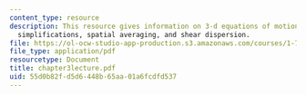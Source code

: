 ```yaml
---
content_type: resource
description: This resource gives information on 3-d equations of motion, scaling =>
  simplifications, spatial averaging, and shear dispersion.
file: https://ol-ocw-studio-app-production.s3.amazonaws.com/courses/1-77-water-quality-control-spring-2006/55d0b82fd5d6448b65aa01a6fcdfd537_chapter3lecture.pdf
file_type: application/pdf
resourcetype: Document
title: chapter3lecture.pdf
uid: 55d0b82f-d5d6-448b-65aa-01a6fcdfd537
---
```

